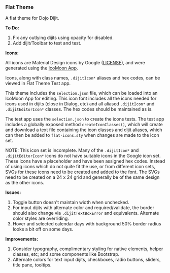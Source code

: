 ### Flat Theme

A flat theme for Dojo Dijit.

**To Do:**

1. Fix any outlying dijits using opacity for disabled.
2. Add dijit/Toolbar to test and test.

**Icons:**

All icons are Material Design icons by Google ([LICENSE](https://github.com/google/material-design-icons/blob/master/LICENSE)), and were generated using the [IcoMoon App](https://icomoon.io/app).

Icons, along with class names, `.dijitIcon*` aliases and hex codes, can be viewed in Flat Theme Test app.

This theme includes the `selection.json` file, which can be loaded into an IcoMoon App for editing. This icon font includes all the icons needed for icons used in dijits (close in Dialog, etc) and all aliased `.dijitIcon*` and `.dijitEditorIcon*` classes. The hex codes should be maintained as is.

The test app uses the `selection.json` to create the icons tests. The test app includes a globally exposed method `createIconClasses()`, which will create and download a text file containing the icon classes and dijit aliases, which can then be added to `flat-icons.sty` when changes are made to the icon set.

NOTE: This icon set is incomplete. Many of the `.dijitIcon*` and `.dijitEditorIcon*` icons do not have suitable icons in the Google icon set. These icons have a placeholder and have been assigned hex codes. Instead of using icons which do not quite fit the use, or from different icon sets, SVGs for these icons need to be created and added to the font. The SVGs need to be created on a 24 x 24 grid and generally be of the same design as the other icons.

**Issues:**

1. Toggle button doesn't maintain width when unchecked.
2. For input dijits with alternate color and required/validate, the border should also change via `.dijitTextBoxError` and equivalents. Alternate color styles are overriding.
3. Hover and selected calendar days with background 50% border radius looks a bit off on some days.

**Improvements:**

1. Consider typography, complimentary styling for native elements, helper classes, etc; and some components like Bootstrap.
2. Alternate colors for text input dijits, checkboxes, radio buttons, sliders, title pane, tooltips.
